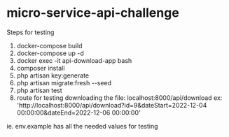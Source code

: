 # micro-service-api-challenge

Steps for testing

1. docker-compose build
2. docker-compose up -d
2. docker exec -it api-download-app bash
3. composer install
4. php artisan key:generate
5. php artisan migrate:fresh --seed
6. php artisan test
7. route for testing downloading the file: localhost:8000/api/download ex: 'http://localhost:8000/api/download?id=9&dateStart=2022-12-04 00:00:00&dateEnd=2022-12-06 00:00:00'

ie. env.example has all the needed values for testing